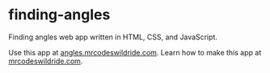# finding-angles

Finding angles web app written in HTML, CSS, and JavaScript.

Use this app at [angles.mrcodeswildride.com](https://angles.mrcodeswildride.com/).
Learn how to make this app at [mrcodeswildride.com](https://www.mrcodeswildride.com/).